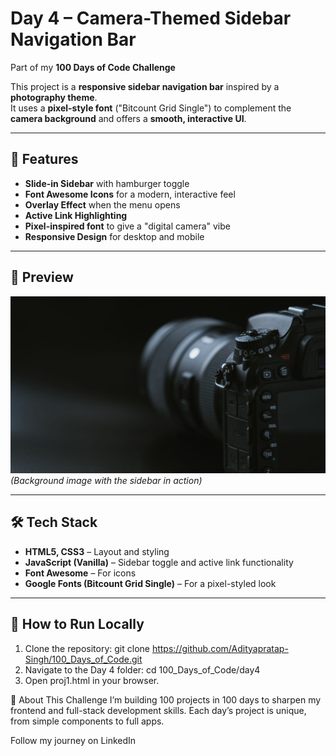 # Day 4 – Camera-Themed Sidebar Navigation Bar  
Part of my **100 Days of Code Challenge**

This project is a **responsive sidebar navigation bar** inspired by a **photography theme**.  
It uses a **pixel-style font** ("Bitcount Grid Single") to complement the **camera background** and offers a **smooth, interactive UI**.

---

## 🚀 Features
- **Slide-in Sidebar** with hamburger toggle  
- **Font Awesome Icons** for a modern, interactive feel  
- **Overlay Effect** when the menu opens  
- **Active Link Highlighting**  
- **Pixel-inspired font** to give a "digital camera" vibe  
- **Responsive Design** for desktop and mobile  

---

## 📸 Preview  
![Navbar Preview](photo.jpg)  
*(Background image with the sidebar in action)*

---

## 🛠️ Tech Stack
- **HTML5, CSS3** – Layout and styling  
- **JavaScript (Vanilla)** – Sidebar toggle and active link functionality  
- **Font Awesome** – For icons  
- **Google Fonts (Bitcount Grid Single)** – For a pixel-styled look  

---

## 📂 How to Run Locally
1. Clone the repository:
   git clone https://github.com/Adityapratap-Singh/100_Days_of_Code.git
2. Navigate to the Day 4 folder:
      cd 100_Days_of_Code/day4
3. Open proj1.html in your browser.

📅 About This Challenge
I’m building 100 projects in 100 days to sharpen my frontend and full-stack development skills.
Each day’s project is unique, from simple components to full apps.

Follow my journey on LinkedIn

